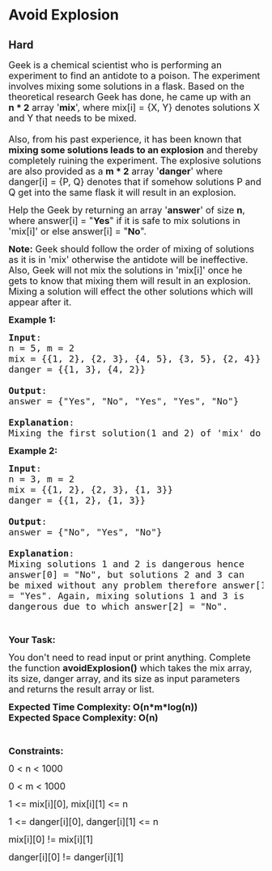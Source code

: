 # Avoid Explosion
## Hard
<div class="problems_problem_content__Xm_eO"><p><span style="font-size:18px">Geek is a chemical scientist who is performing an experiment to find an antidote to a poison. The experiment involves mixing some solutions in a flask. Based on the theoretical research Geek has done, he came up with an <strong>n&nbsp;*&nbsp;2</strong> array '<strong>mix</strong>', where mix[i] = {X, Y} denotes solutions X and Y that needs to be mixed.<br>
<br>
Also, from his past experience, it has been known that <strong>mixing some solutions leads to an explosion</strong> and thereby completely ruining the experiment. The explosive solutions are also provided as a&nbsp;<strong>m * 2</strong> array '<strong>danger</strong>' where danger[i] = {P, Q}&nbsp;denotes that if somehow solutions P and Q get into the same flask it will result in an explosion.</span></p>

<p><span style="font-size:18px">Help the Geek by returning an array '<strong>answer</strong>' of size <strong>n</strong>, where answer[i] = "<strong>Yes</strong>"&nbsp;if it is safe to mix solutions in 'mix[i]' or else answer[i] = "<strong>No</strong>". </span></p>

<p><span style="font-size:18px"><strong>Note:</strong> Geek should follow the order of mixing of solutions as it is in 'mix' otherwise the antidote will be ineffective. Also, Geek will not mix the&nbsp;solutions in 'mix[i]' once he gets to know that mixing them will result in an explosion. Mixing a solution will effect the other solutions which will appear after it.&nbsp;</span></p>

<p><span style="font-size:18px"><strong>Example 1:</strong></span></p>

<pre style="position: relative;"><span style="font-size:18px"><strong>Input</strong>:
n = 5, m = 2
mix = {{1, 2}, {2, 3}, {4, 5}, {3, 5}, {2, 4}}
danger = {{1, 3}, {4, 2}}

<strong>Output</strong>:
answer = {"Yes", "No", "Yes", "Yes", "No"}

<strong>Explanation</strong>:
Mixing the first solution(1 and 2) of 'mix' do not result in any kind of explosion hence answer[0] is "Yes", while mixing(2nd solution) 2 and 3 is not allowed because it will result in an explosion as 1 and 3 would be in same solution hence we have returned "No" as the answer for 2nd solution. Mixing the third solution(4 and 5) and 4th solution(3 and 5) of 'mix' do not result in any kind of explosion hence answer[2] and answer[3] is "Yes". While mixing 2 and 4 is not allowed because it will result in an explosion hence we have returned "No" as the answer for it.</span><div class="open_grepper_editor" title="Edit &amp; Save To Grepper"></div></pre>

<p><span style="font-size:18px"><strong>Example 2:</strong></span></p>

<pre style="position: relative;"><span style="font-size:18px"><strong>Input</strong>:
n = 3, m = 2
mix = {{1, 2}, {2, 3}, {1, 3}}
danger = {{1, 2}, {1, 3}}

<strong>Output</strong>:
answer = {"No", "Yes", "No"}

<strong>Explanation</strong>:
Mixing solutions 1 and 2 is dangerous hence 
answer[0] = "No", but solutions 2 and 3 can 
be mixed without any problem therefore answer[1] 
= "Yes". Again, mixing solutions 1 and 3 is 
dangerous due to which answer[2] = "No".</span><div class="open_grepper_editor" title="Edit &amp; Save To Grepper"></div></pre>

<p>&nbsp;</p>

<p><span style="font-size:18px"><strong>Your Task:</strong></span></p>

<p><span style="font-size:18px">You don't need to read input or print anything. Complete the function&nbsp;<strong>avoidExplosion()</strong>&nbsp;which takes the mix array, its size, danger array, and its size as input parameters and&nbsp;returns the result&nbsp;array or list.</span></p>

<p><span style="font-size:18px"><strong>Expected Time Complexity: O(n*m*log(n))<br>
Expected Space Complexity: O(n)</strong></span></p>

<p>&nbsp;</p>

<p><span style="font-size:18px"><strong>Constraints:</strong></span></p>

<p><span style="font-size:18px">0 &lt; n &lt; 1000</span></p>

<p><span style="font-size:18px">0 &lt; m&nbsp;&lt; 1000</span></p>

<p><span style="font-size:18px">1 &lt;= mix[i][0], mix[i][1] &lt;= n</span></p>

<p><span style="font-size:18px">1 &lt;= danger[i][0], danger[i][1] &lt;= n</span></p>

<p><span style="font-size:18px">mix[i][0] != mix[i][1]</span></p>

<p><span style="font-size:18px">danger[i][0] != danger[i][1]</span></p>
</div>